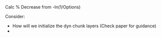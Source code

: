 Calc % Decrease from -ln(1/Options)

Consider:
  - How will we initialize the dyn chunk layers (Check paper for guidance)
  - 